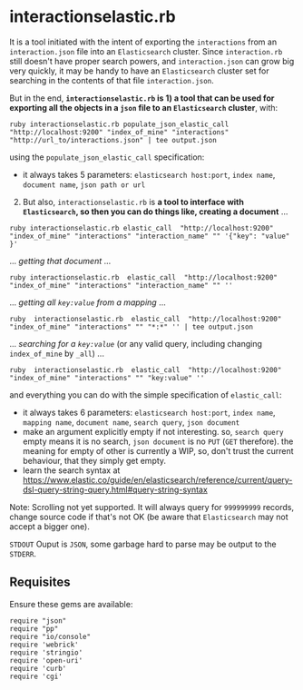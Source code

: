 <!--
Copyright 2017 Bright Computing Holding BV.

   Licensed under the Apache License, Version 2.0 (the "License");
   you may not use this file except in compliance with the License.
   You may obtain a copy of the License at

       http://www.apache.org/licenses/LICENSE-2.0

   Unless required by applicable law or agreed to in writing, software
   distributed under the License is distributed on an "AS IS" BASIS,
   WITHOUT WARRANTIES OR CONDITIONS OF ANY KIND, either express or implied.
   See the License for the specific language governing permissions and
   limitations under the License.
-->

# interactionselastic.rb
It is a tool initiated with the intent of exporting the `interactions` from an
`interaction.json` file into an `Elasticsearch` cluster. Since `interaction.rb`
still doesn't have proper search powers, and `interaction.json` can grow big
very quickly, it may be handy to have an `Elasticsearch` cluster set for
searching in the contents of that file `interaction.json`.

But in the end, **`interactionselastic.rb` is 1) a tool that can be used for exporting all
the objects in a `json` file to an `Elasticsearch` cluster**, with:

```
ruby interactionselastic.rb populate_json_elastic_call  "http://localhost:9200" "index_of_mine" "interactions"  "http://url_to/interactions.json" | tee output.json
```
using the `populate_json_elastic_call` specification:
* it always takes 5 parameters: `elasticsearch host:port`, `index name`, 
`document name`, `json path or url`



2) But also, `interactionselastic.rb` is **a tool to interface with `Elasticsearch`,
so then you can do things like, creating a document** ...

```
ruby interactionselastic.rb elastic_call  "http://localhost:9200" "index_of_mine" "interactions" "interaction_name" "" '{"key": "value" }'
```
... *getting that document* ...
```
ruby interactionselastic.rb  elastic_call  "http://localhost:9200" "index_of_mine" "interactions" "interaction_name" "" ''
```
... *getting all `key:value` from a mapping* ...
```
ruby  interactionselastic.rb  elastic_call  "http://localhost:9200" "index_of_mine" "interactions" "" "*:*" '' | tee output.json
```
... *searching for a `key:value`* (or any valid query, including changing `index_of_mine` by `_all`) ...
```
ruby  interactionselastic.rb  elastic_call  "http://localhost:9200" "index_of_mine" "interactions" "" "key:value" ''
```
and everything you can do with the simple specification of `elastic_call`:
* it always takes 6 parameters: `elasticsearch host:port`, `index name`, `mapping name`,
`document name`, `search query`, `json document`
* make an argument explicitly empty if not interesting. so, `search query` empty means it is
no search,  `json document` is no `PUT` (`GET` therefore). the meaning for empty of other
is currently a WIP, so, don't trust the current behaviour, that they simply get empty.
* learn the search syntax at https://www.elastic.co/guide/en/elasticsearch/reference/current/query-dsl-query-string-query.html#query-string-syntax



Note: Scrolling not yet supported. It will always query for  `999999999` records, change source code if that's not OK 
(be aware that `Elasticsearch` may not accept a bigger one).


`STDOUT` Ouput is `JSON`, some garbage hard to parse may be output to the `STDERR`.


Requisites
----------
Ensure these gems are available:
```
require "json"
require "pp"
require "io/console"
require 'webrick'
require 'stringio'
require 'open-uri'
require 'curb'
require 'cgi'
```
